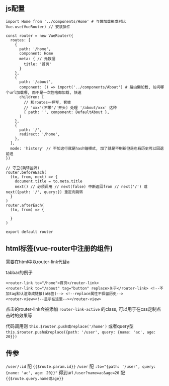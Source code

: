 ## js配置
```
import Home from '../components/Home' # 与懒加载形成对比
Vue.use(VueRouter) // 安装插件

const router = new VueRouter({
  routes: [
    {
      path: '/home',
      component: Home
      meta: { // 元数据
        title: '首页'
      }
    },
    {
      path: '/about',
      component: () => import('../components/About') # 路由懒加载, 访问哪个url加载哪, 而不是一次性啥都加载, 快速
      children: [
        // 和routes一样写, 套娃
        // 'xxx'(不带'/'开头) 处理 '/about/xxx' 这种
        { path: '', component: DefaultAbout },
      ]
    },
    {
      path: '/',
      redirect: '/home',
    },
  ],
  mode: 'history' // 不加这行就是hash锚模式, 加了就是不刷新但是也有历史可以回退前进
})

// 守卫(跳转监听)
router.beforeEach(
  (to, from, next) => {
    document.title = to.meta.title
    next() // 必须调用 // next(false) 中断返回from // next('/') 或 next({path: '/', query:}) 重定向跳转
  }
)
router.afterEach(
  (to, from) => {
    
  }
)

export default router
```

## html标签(vue-router中注册的组件)
需要在html中以router-link代替a

tabbar的例子
```
<router-link to="/home">首页</router-link>
<router-link to="/about" tag="button" replace>关于</router-link> <!--不加tag默认渲染成链接(a标签)--> <!--replace属性不保留历史-->
<router-view><!--显示在这里--></router-view>
```

点击的router-link会被添加 `router-link-active` 的class, 可以用于在css定制点击时的效果等

代码调用则 `this.$router.push或replace('/home')`
或者query型 `this.$router.push或replace({path: '/user', query: {name: 'ac', age: 20}})`

## 传参

`/user/:id` 配 `{{$route.param.id}}`
`/user` 配 `:to="{path: '/user', query: {name: 'ac', age: 20}}"` 得到url `/user?name=ac&age=20` 配 `{{$route.query.name或age}}`
